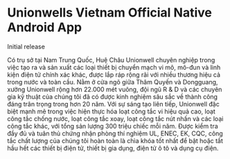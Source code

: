 # Unionwells Vietnam Official Native Android App

Initial release

Có trụ sở tại Nam Trung Quốc, Huệ Châu Unionwell chuyên nghiệp trong việc tạo ra và sản xuất các loại thiết bị chuyển mạch vi mô, mô-đun và linh kiện điện tử chính xác khác, được lắp ráp rộng rãi với nhiều thương hiệu cả trong nước và toàn cầu. Nằm ở cửa ngõ giữa Thâm Quyến và Dongguang, xưởng Unionwell rộng hơn 22.000 mét vuông, đội ngũ R & D và các chuyên gia kỹ thuật của chúng tôi đã có được kinh nghiệm sâu sắc về thành công đáng trân trọng trong hơn 20 năm. Với sự sáng tạo liên tiếp, Unionwell đặc biệt mạnh mẽ trong việc hiện thực hóa loạt công tắc vi hiệu quả cao, loạt công tắc chống nước, loạt công tắc xoay, loạt công tắc nút nhấn và các loại công tắc khác, với tổng sản lượng 300 triệu chiếc mỗi năm. Được kiểm tra đầy đủ và tuân thủ chứng nhận phòng thí nghiệm UL, ENEC, EK, CQC, công tắc chất lượng của chúng tôi hoàn toàn là chìa khóa tốt nhất để bật hoặc tắt hầu hết các thiết bị điện tử, thiết bị gia dụng, điện tử ô tô và dụng cụ điện.
